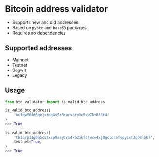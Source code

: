 # Bitcoin address validator
* Supports new and old addresses
* Based on `pybtc` and `base58` packages
* Requires no dependencies 

## Supported addresses
* Mainnet 
* Testnet 
* Segwit
* Legacy

## Usage 
```python
from btc_validator import is_valid_btc_address

is_valid_btc_address(
    'bc1qw508d6qejxtdg4y5r3zarvary0c5xw7kv8f3t4'
)
>>> True

is_valid_btc_address(
    'tb1qrp33g0q5c5txsp9arysrx4k6zdkfs4nce4xj0gdcccefvpysxf3q0sl5k7',
    testnet=True,
)
>>> True
```
 